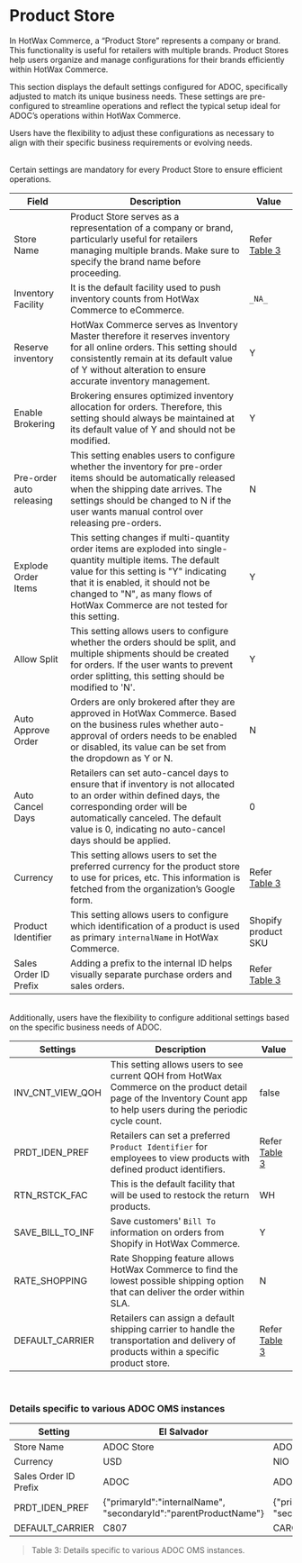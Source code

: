 # Product Store 

In HotWax Commerce, a “Product Store” represents a company or brand. This functionality is useful for retailers with multiple brands. Product Stores help users organize and manage configurations for their brands efficiently within HotWax Commerce.  

This section displays the default settings configured for ADOC, specifically adjusted to match its unique business needs. These settings are pre-configured to streamline operations and reflect the typical setup ideal for ADOC’s operations within HotWax Commerce.  

Users have the flexibility to adjust these configurations as necessary to align with their specific business requirements or evolving needs.

<br>
Certain settings are mandatory for every Product Store to ensure efficient operations.

| Field                    | Description                                           | Value          |
|--------------------------|-----------------------------------------------------------------------------------------------------------------------------------------------------------------------------------------------------------------------------------------------------------------------------------|---------------------|
| Store Name               | Product Store serves as a representation of a company or brand, particularly useful for retailers managing multiple brands. Make sure to specify the brand name before proceeding.                                                                                                | Refer [Table 3](doc.hotwax.co/adoc/flows/product-store/README#Details-specific-to-various-ADOC-OMS-instances)         |                    
| Inventory Facility       | It is the default facility used to push inventory counts from HotWax Commerce to eCommerce.                                                                                                                                                                                       | `_NA_`              |
| Reserve inventory        | HotWax Commerce serves as Inventory Master therefore it reserves inventory for all online orders. This setting should consistently remain at its default value of Y without alteration to ensure accurate inventory management.                                                   | Y                   |
| Enable Brokering         | Brokering ensures optimized inventory allocation for orders. Therefore, this setting should always be maintained at its default value of Y and should not be modified.                                                                                                            | Y                   |
| Pre-order auto releasing | This setting enables users to configure whether the inventory for pre-order items should be automatically released when the shipping date arrives. The settings should be changed to N if the user wants manual control over releasing pre-orders.                                | N                   |
| Explode Order Items      | This setting changes if multi-quantity order items are exploded into single-quantity multiple items. The default value for this setting is "Y" indicating that it is enabled, it should not be changed to "N", as many flows of HotWax Commerce are not tested for this setting.  | Y                   |
| Allow Split              | This setting allows users to configure whether the orders should be split, and multiple shipments should be created for orders. If the user wants to prevent order splitting, this setting should be modified to 'N'.                                                             | Y                   |
| Auto Approve Order       | Orders are only brokered after they are approved in HotWax Commerce. Based on the business rules whether auto-approval of orders needs to be enabled or disabled, its value can be set from the dropdown as Y or N.                                                               | N                   |
| Auto Cancel Days         | Retailers can set auto-cancel days to ensure that if inventory is not allocated to an order within defined days, the corresponding order will be automatically canceled. The default value is 0, indicating no auto-cancel days should be applied.                                | 0                   |
| Currency                 | This setting allows users to set the preferred currency for the product store to use for prices, etc. This information is fetched from the organization’s Google form.                                                                                                            | Refer [Table 3](doc.hotwax.co/adoc/flows/product-store/README#Details-specific-to-various-ADOC-OMS-instances)      |
| Product Identifier       | This setting allows users to configure which identification of a product is used as primary `internalName` in HotWax Commerce.                                                                                                                                                    | Shopify product SKU |
| Sales Order ID Prefix    | Adding a prefix to the internal ID helps visually separate purchase orders and sales orders.                                                                                                                                                                                      | Refer [Table 3](doc.hotwax.co/adoc/flows/product-store/README#Details-specific-to-various-ADOC-OMS-instances)         |

<br>
Additionally, users have the flexibility to configure additional settings based on the specific business needs of ADOC.

| Settings          | Description                                                                                                                                                             | Value           |
|-------------------|-------------------------------------------------------------------------------------------------------------------------------------------------------------------------|-----------------|
| INV_CNT_VIEW_QOH  | This setting allows users to see current QOH from HotWax Commerce on the product detail page of the Inventory Count app to help users during the periodic cycle count.  | false           |
| PRDT_IDEN_PREF    | Retailers can set a preferred `Product Identifier` for employees to view products with defined product identifiers.                                                     | Refer [Table 3](doc.hotwax.co/adoc/flows/product-store/README#Details-specific-to-various-ADOC-OMS-instances)     |
| RTN_RSTCK_FAC     | This is the default facility that will be used to restock the return products.                                                                                          | WH              |
| SAVE_BILL_TO_INF  | Save customers' `Bill To` information on orders from Shopify in HotWax Commerce.                                                                                        | Y               |
| RATE_SHOPPING     | Rate Shopping feature allows HotWax Commerce to find the lowest possible shipping option that can deliver the order within SLA.                                         | N               |
| DEFAULT_CARRIER   | Retailers can assign a default shipping carrier to handle the transportation and delivery of products within a specific product store.                                  | Refer [Table 3](doc.hotwax.co/adoc/flows/product-store/README#Details-specific-to-various-ADOC-OMS-instances)     |
<br>

### Details specific to various ADOC OMS instances

| Setting         | El Salvador    | Nicaragua | Honduras | Guatemala     | Costa Rica     |
| ----------------- | ---------------- | -------- | --------------------- | --------------------- | ------------------------------------------ |
| Store Name  | ADOC Store       | ADOC Nicaragua      | ADOC Honduras        | ADOC Guatemala        | ADOC Costa Rica |
| Currency    | USD   | NIO      | HNL                  | GTQ          | CRC         |
| Sales Order ID Prefix | ADOC | ADOC | ADOC0 | ADOC | ADOC | 
| PRDT_IDEN_PREF | {"primaryId":"internalName", "secondaryId":"parentProductName"}  | {"primaryId":"parentProductName", "secondaryId":"title"}         | {"primaryId":"parentProductName", "secondaryId":"SHOPIFY_PROD_SKU"} | {"primaryId":"internalName", "secondaryId":"parentProductName"} | {"primaryId":"internalName", "secondaryId":"title"} | 
 | DEFAULT_CARRIER | C807 | CARGOTRANS | HN_DEFAULT_CARRIER | - | TERMINAL_EXPRESS | 

> Table 3: Details specific to various ADOC OMS instances.



